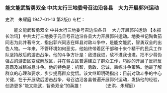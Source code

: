 ### 能文能武智勇双全  中共太行三地委号召边沿各县　大力开展郭兴运动
史洪　朱耀庭
1947-01-13
第2版()
专栏：

　　能文能武智勇双全
    中共太行三地委号召边沿各县
  　大力开展郭兴运动
    【本报长治讯】中共太行三地委于元旦号召边沿各县大力开展郭兴运动。地委书记陶鲁笳同志为此并著专文，指出郭兴同志在辉县对敌斗争中，是能文能武，智勇双全的出色人物。一年来，不管环境如何恶劣，他始终带着区干部和十来个精干的民兵工作队坚持敌后的游击战争。他的斗争方针是：敌进我进，敌不进我也进。把不少蒋伪强占的游击区变成解放区，并在蒋占区普遍建立了群众工作，巧妙的开展了反奸反恶霸及减租减息斗争。他的特色是：机智，勇敢、忠诚，熟练斗争策略。他最了解群众的心理和要求，步步提高群众觉悟。该文继即明确指出：目前对敌斗争的中心关键，在于开展敌后游击战争，号召边沿各县普遍开展郭兴运动，发扬他的经验，创造更多“能文能武，智勇双全”的英雄！
　　　　  （史洪、朱耀庭）
